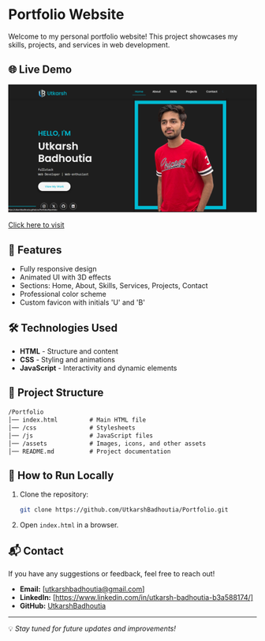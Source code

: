# Portfolio Website

Welcome to my personal portfolio website! This project showcases my skills, projects, and services in web development.

## 🌐 Live Demo
[![Portfolio Website](images/preview.png)](https://utkarshbadhoutia.github.io/Portfolio/)


[Click here to visit](https://utkarshbadhoutia.github.io/Portfolio/)

## 📌 Features
- Fully responsive design
- Animated UI with 3D effects
- Sections: Home, About, Skills, Services, Projects, Contact
- Professional color scheme
- Custom favicon with initials 'U' and 'B'

## 🛠️ Technologies Used
- **HTML** - Structure and content
- **CSS** - Styling and animations
- **JavaScript** - Interactivity and dynamic elements

## 📂 Project Structure
```
/Portfolio
│── index.html         # Main HTML file
│── /css               # Stylesheets
│── /js                # JavaScript files
│── /assets            # Images, icons, and other assets
│── README.md          # Project documentation
```

## 🚀 How to Run Locally
1. Clone the repository:
   ```sh
   git clone https://github.com/UtkarshBadhoutia/Portfolio.git
   ```
2. Open `index.html` in a browser.

## 📬 Contact
If you have any suggestions or feedback, feel free to reach out!
- **Email:** [utkarshbadhoutia@gmail.com]
- **LinkedIn:** [https://www.linkedin.com/in/utkarsh-badhoutia-b3a588174/]
- **GitHub:** [UtkarshBadhoutia](https://github.com/UtkarshBadhoutia)

---
💡 *Stay tuned for future updates and improvements!*
